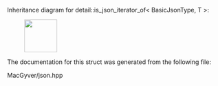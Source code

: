 <div id="structdetail_1_1is__json__iterator__of">

</div>

<span id="structdetail_1_1is__json__iterator__of"
label="structdetail_1_1is__json__iterator__of"></span> Inheritance
diagram for detail::is_json_iterator_of$<$ BasicJsonType, T $>$:

<figure>
<div class="center">
<img src="structdetail_1_1is__json__iterator__of" style="height:2cm" />
</div>
</figure>

The documentation for this struct was generated from the following file:

<div class="DoxyCompactItemize">

MacGyver/json.hpp

</div>
